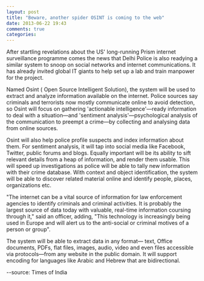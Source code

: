 ```yaml
---
layout: post
title: "Beware, another spider OSINT is coming to the web"
date: 2013-06-22 19:43
comments: true
categories: 
---
```


After startling revelations about the US' long-running Prism internet surveillance programme comes the news that Delhi Police is also readying a similar system to snoop on social networks and internet communications. It has already invited global IT giants to help set up a lab and train manpower for the project.


Named Osint ( Open Source Intelligent Solution), the system will be used to extract and analyze information available on the internet. Police sources say criminals and terrorists now mostly communicate online to avoid detection, so Osint will focus on gathering 'actionable intelligence'—ready information to deal with a situation—and 'sentiment analysis'—psychological analysis of the communication to preempt a crime—by collecting and analysing data from online sources.

Osint will also help police profile suspects and index information about them. For sentiment analysis, it will tap into social media like Facebook, Twitter, public forums and blogs. Equally important will be its ability to sift relevant details from a heap of information, and render them usable. This will speed up investigations as police will be able to tally new information with their crime database. With context and object identification, the system will be able to discover related material online and identify people, places, organizations etc. 

<!-- more -->

"The internet can be a vital source of information for law enforcement agencies to identify criminals and criminal activities. It is probably the largest source of data today with valuable, real-time information coursing through it," said an officer, adding, "This technology is increasingly being used in Europe and will alert us to the anti-social or criminal motives of a person or group".

The system will be able to extract data in any format— text, Office documents, PDFs, flat files, images, audio, video and even files accessible via protocols—from any website in the public domain. It will support encoding for languages like Arabic and Hebrew that are bidirectional.

--source: Times of India

